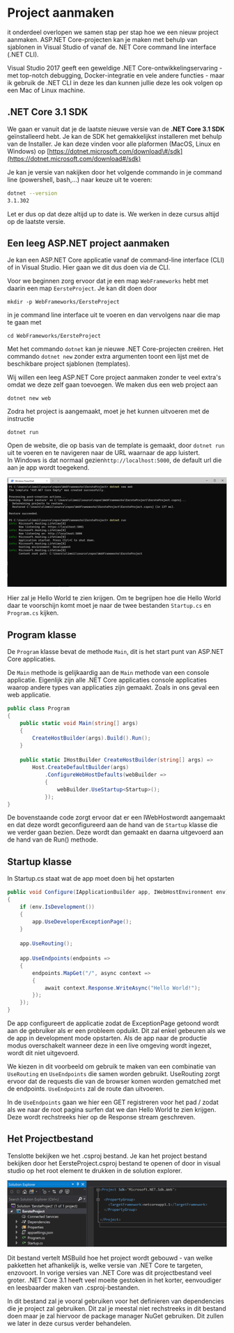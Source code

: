 # Project aanmaken

it onderdeel overlopen we samen stap per stap hoe we een nieuw project aanmaken. ASP.NET Core-projecten kan je maken met behulp van sjablonen in Visual Studio of vanaf de. NET Core command line interface \(.NET CLI\).

Visual Studio 2017 geeft een geweldige .NET Core-ontwikkelingservaring - met top-notch debugging, Docker-integratie en vele andere functies - maar ik gebruik de .NET CLI in deze les dan kunnen jullie deze les ook volgen op een Mac of Linux machine.

## .NET Core 3.1 SDK

We gaan er vanuit dat je de laatste nieuwe versie van de **.NET Core 3.1 SDK** geïnstalleerd hebt. Je kan de SDK het gemakkelijkst installeren met behulp van de Installer. Je kan deze vinden voor alle plaformen \(MacOS, Linux en Windows\) op [https://dotnet.microsoft.com/download\#/sdk](https://dotnet.microsoft.com/download#/sdk)

Je kan je versie van nakijken door het volgende commando in je command line \(powershell, bash,...\) naar keuze uit te voeren:

```bash
dotnet --version
3.1.302
```

Let er dus op dat deze altijd up to date is. We werken in deze cursus altijd op de laatste versie.

## Een leeg ASP.NET project aanmaken

Je kan een ASP.NET Core applicatie vanaf de command-line interface \(CLI\) of in Visual Studio. Hier gaan we dit dus doen via de CLI.

Voor we beginnen zorg ervoor dat je een map `WebFrameworks` hebt met daarin een map `EersteProject`. Je kan dit doen door

```text
mkdir -p WebFrameworks/EersteProject
```

in je command line interface uit te voeren en dan vervolgens naar die map te gaan met

```text
cd WebFrameworks/EersteProject
```

Met het commando `dotnet` kan je nieuwe .NET Core-projecten creëren. Het commando `dotnet new` zonder extra argumenten toont een lijst met de beschikbare project sjablonen \(templates\).

Wij willen een leeg ASP.NET Core project aanmaken zonder te veel extra's omdat we deze zelf gaan toevoegen. We maken dus een web project aan

```text
dotnet new web
```

Zodra het project is aangemaakt, moet je het kunnen uitvoeren met de instructie

```text
dotnet run
```

Open de website, die op basis van de template is gemaakt, door `dotnet run` uit te voeren en te navigeren naar de URL waarnaar de app luistert.  
In Windows is dat normaal gezien`http://localhost:5000`, de default url die aan je app wordt toegekend.

![Het project is aangemaakt en opgestart aan de hand van dotnet run](.gitbook/assets/image%20%282%29.png)

Hier zal je Hello World te zien krijgen. Om te begrijpen hoe die Hello World daar te voorschijn komt moet je naar de twee bestanden `Startup.cs` en `Program.cs` kijken.

## Program klasse

De `Program` klasse bevat de methode `Main`, dit is het start punt van ASP.NET Core applicaties.

De `Main` methode is gelijkaardig aan de `Main` methode van een console applicatie. Eigenlijk zijn alle .NET Core applicaties console applicaties waarop andere types van applicaties zijn gemaakt. Zoals in ons geval een web applicatie.

```csharp
public class Program
{
    public static void Main(string[] args)
    {
        CreateHostBuilder(args).Build().Run();
    }

    public static IHostBuilder CreateHostBuilder(string[] args) =>
        Host.CreateDefaultBuilder(args)
            .ConfigureWebHostDefaults(webBuilder =>
            {
                webBuilder.UseStartup<Startup>();
            });
}
```

De bovenstaande code zorgt ervoor dat er een IWebHostwordt aangemaakt en dat deze wordt geconfigureerd aan de hand van de `Startup` klasse die we verder gaan bezien. Deze wordt dan gemaakt en daarna uitgevoerd aan de hand van de Run\(\) methode.

## Startup klasse

In Startup.cs staat wat de app moet doen bij het opstarten

```csharp
public void Configure(IApplicationBuilder app, IWebHostEnvironment env)
{
    if (env.IsDevelopment())
    {
        app.UseDeveloperExceptionPage();
    }

    app.UseRouting();

    app.UseEndpoints(endpoints =>
    {
        endpoints.MapGet("/", async context =>
        {
            await context.Response.WriteAsync("Hello World!");
        });
    });
}
```

De app configureert de applicatie zodat de ExceptionPage getoond wordt aan de gebruiker als er een probleem opduikt. Dit zal enkel gebeuren als we de app in development mode opstarten. Als de app naar de productie modus overschakelt wanneer deze in een live omgeving wordt ingezet, wordt dit niet uitgevoerd.

We kiezen in dit voorbeeld om gebruik te maken van een combinatie van `UseRouting` en `UseEndpoints` die samen worden gebruikt. UseRouting zorgt ervoor dat de requests die van de browser komen worden gematched met de endpoints. `UseEndpoints` zal de route dan uitvoeren.

In de `UseEndpoints` gaan we hier een GET registreren voor het pad / zodat als we naar de root pagina surfen dat we dan Hello World te zien krijgen. Deze wordt rechstreeks hier op de Response stream geschreven.

## Het Projectbestand

Tenslotte bekijken we het .csproj bestand. Je kan het project bestand bekijken door het EersteProject.csproj bestand te openen of door in visual studio op het root element te drukken in de solution explorer.

![Je kan het csproj bestand bekijken door op EersteProject te drukken.](.gitbook/assets/image%20%283%29.png)

Dit bestand vertelt MSBuild hoe het project wordt gebouwd - van welke pakketten het afhankelijk is, welke versie van .NET Core te targeten, enzovoort. In vorige versies van .NET Core was dit projectbestand veel groter. .NET Core 3.1 heeft veel moeite gestoken in het korter, eenvoudiger en leesbaarder maken van .csproj-bestanden.

In dit bestand zal je vooral gebruiken voor het definieren van dependencies die je project zal gebruiken. Dit zal je meestal niet rechstreeks in dit bestand doen maar je zal hiervoor de package manager NuGet gebruiken. Dit zullen we later in deze cursus verder behandelen.

